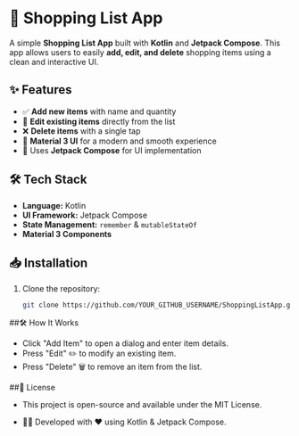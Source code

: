 # 🛒 Shopping List App

A simple **Shopping List App** built with **Kotlin** and **Jetpack Compose**. This app allows users to easily **add, edit, and delete** shopping items using a clean and interactive UI.

## ✨ Features
- ✅ **Add new items** with name and quantity
- 📝 **Edit existing items** directly from the list
- ❌ **Delete items** with a single tap
- 🎨 **Material 3 UI** for a modern and smooth experience
- 🚀 Uses **Jetpack Compose** for UI implementation


## 🛠️ Tech Stack
- **Language:** Kotlin
- **UI Framework:** Jetpack Compose
- **State Management:** `remember` & `mutableStateOf`
- **Material 3 Components**

## 📥 Installation
1. Clone the repository:
   ```sh
   git clone https://github.com/YOUR_GITHUB_USERNAME/ShoppingListApp.git

##🛠️ How It Works
- Click "Add Item" to open a dialog and enter item details.
- Press "Edit" ✏️ to modify an existing item.
- Press "Delete" 🗑️ to remove an item from the list.

##📄 License
- This project is open-source and available under the MIT License.

- 👨‍💻 Developed with ❤️ using Kotlin & Jetpack Compose.
